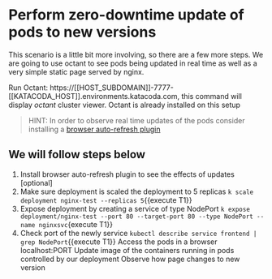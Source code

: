 # Perform zero-downtime update of pods to new versions

This scenario is a little bit more involving, so there are a few more steps. We are going to use octant to see pods being updated in real time as well as a very simple static page served by nginx.

Run Octant: https://[[HOST_SUBDOMAIN]]-7777-[[KATACODA_HOST]].environments.katacoda.com, this command will display *octant* cluster viewer. Octant is already installed on this setup

> HINT: In order to observe real time updates of the pods consider installing a [browser auto-refresh plugin](https://www.supersimpleautorefresh.tk/)

## We will follow steps below

1. Install browser auto-refresh plugin to see the effects of updates [optional]
2. Make sure deployment is scaled the deployment to 5 replicas `k scale deployment nginx-test --replicas 5`{{execute T1}}
3. Expose deployment by creating a service of type NodePort `k expose deployment/nginx-test --port 80 --target-port 80 --type NodePort --name nginxsvc`{execute T1}}
4. Check port of the newly service `kubectl describe service frontend | grep NodePort`{{execute T1}}
Access the pods in a browser localhost:PORT
Update image of the containers running in pods controlled by our deployment
Observe how page changes to new version